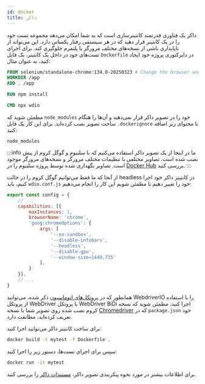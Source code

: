 ```yaml
---
id: docker
title: داکر
---
```


داکر یک فناوری قدرتمند کانتینرسازی است که به شما امکان می‌دهد مجموعه تست خود را در یک کانتینر قرار دهید که در هر سیستمی رفتار یکسانی دارد. این می‌تواند از ناپایداری ناشی از نسخه‌های مختلف مرورگر یا پلتفرم جلوگیری کند. برای اجرای تست‌های خود در داخل یک کانتینر، یک فایل `Dockerfile` در دایرکتوری پروژه خود ایجاد کنید، به عنوان مثال:

```Dockerfile
FROM selenium/standalone-chrome:134.0-20250323 # Change the browser and version according to your needs
WORKDIR /app
ADD . /app

RUN npm install

CMD npx wdio
```

مطمئن شوید که `node_modules` خود را در تصویر داکر قرار نمی‌دهید و آن‌ها را هنگام ساخت تصویر نصب کرده‌اید. برای این کار یک فایل `.dockerignore` با محتوای زیر اضافه کنید:

```
node_modules
```

:::info
ما در اینجا از یک تصویر داکر استفاده می‌کنیم که با سلنیوم و گوگل کروم از پیش نصب شده است. تصاویر مختلفی با تنظیمات مختلف مرورگر و نسخه‌های مرورگر موجود است. تصاویر نگهداری شده توسط پروژه سلنیوم را در [Docker Hub](https://hub.docker.com/u/selenium) بررسی کنید.
:::

از آنجا که ما فقط می‌توانیم گوگل کروم را در حالت headless در کانتینر داکر خود اجرا کنیم، باید `wdio.conf.js` خود را تغییر دهیم تا مطمئن شویم این کار را انجام می‌دهیم:

```js title="wdio.conf.js"
export const config = {
    // ...
    capabilities: [{
        maxInstances: 1,
        browserName: 'chrome',
        'goog:chromeOptions': {
            args: [
                '--no-sandbox',
                '--disable-infobars',
                '--headless',
                '--disable-gpu',
                '--window-size=1440,735'
            ],
        }
    }],
    // ...
}
```

همانطور که در [پروتکل‌های اتوماسیون](/docs/automationProtocols) ذکر شده، می‌توانید WebdriverIO را با استفاده از پروتکل WebDriver یا پروتکل WebDriver BiDi اجرا کنید. مطمئن شوید که نسخه کروم نصب شده روی تصویر شما با نسخه [Chromedriver](https://www.npmjs.com/package/chromedriver) که در `package.json` خود تعریف کرده‌اید، مطابقت دارد.

برای ساخت کانتینر داکر می‌توانید اجرا کنید:

```sh
docker build -t mytest -f Dockerfile .
```

سپس برای اجرای تست‌ها، دستور زیر را اجرا کنید:

```sh
docker run -it mytest
```

برای اطلاعات بیشتر در مورد نحوه پیکربندی تصویر داکر، [مستندات داکر](https://docs.docker.com/) را بررسی کنید.